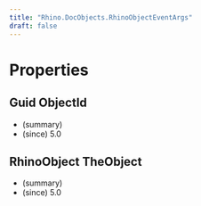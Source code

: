 ```yaml
---
title: "Rhino.DocObjects.RhinoObjectEventArgs"
draft: false
---
```


# Properties
## Guid ObjectId
- (summary) 
- (since) 5.0
## RhinoObject TheObject
- (summary) 
- (since) 5.0
